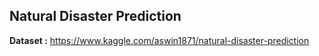 ## Natural Disaster Prediction

**Dataset :** https://www.kaggle.com/aswin1871/natural-disaster-prediction
